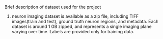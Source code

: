 Brief description of dataset used for the project

1. neuron imaging dataset is available as a zip file, including TIFF 
images(train and test), ground truth neuron regions, and metadata.  Each 
dataset is around 1 GB zipped, and represents a single imaging plane varying
over time. Labels are provided only for training data.


 
